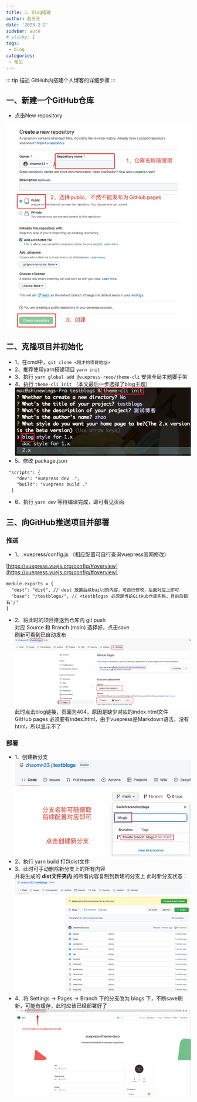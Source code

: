 ```yaml
---
title: 1、blog搭建
author: 赵三三
date: '2023-2-2'
sidebar: auto
# sticky: 1
tags:
 - blog
categories:
 - 笔记
---
```


::: tip  描述
GitHub内搭建个人博客的详细步骤
:::

## 一、新建一个GitHub仓库
- 点击New repository
<!-- 图片添加： ! + [图片描述 ] + (图片的url 【可以是网络地址、本地地址】) -->
![新建一个GitHub仓库](../../../.vuepress/public/imgs/create-github.png)

## 二、克隆项目并初始化
- 1、在cmd中，`git clone <刚才的项目地址>`
- 2、推荐使用yarn搭建项目 `yarn init`
- 3、执行 `yarn global add @vuepress-reco/theme-cli` 安装全局主题脚手架
- 4、执行 `theme-cli init` （本文最后一步选择了blog主题）
![初始化](../../../.vuepress/public/imgs/init.png)
- 5、修改 package.json
```
 "scripts": {
    "dev": "vuepress dev .",
    "build": "vuepress build ."
  }
```
- 6、执行 `yarn dev` 等待编译完成，即可看见页面
## 三、向GitHub推送项目并部署
### 推送
- 1、.vuepress/config.js （相应配置可自行查询vuepress官网修改）
<!-- 链接添加： [描述 ] + (url) -->
[https://vuepress.vuejs.org/config/#overview](https://vuepress.vuejs.org/config/#overview)
```
module.exports = {
  "dest": "dist", // dest 放置后续build的内容，可自行修改，后面对应上即可
  "base": "/testblogs/", // <testblogs> 必须是当前GitHub仓库名称，且前后都有‘/‘
}
```
- 2、将此时的项目推送到仓库内 git push<br>
对应 Source 和 Branch (main) 选择好，点击save<br>
刷新可看到已自动发布
![githubPages](../../../.vuepress/public/imgs/githubPages.png)
此时点击blog链接，页面为404，原因是缺少对应的index.html文件<br>
GitHub pages 必须要有index.html，由于vuepress是Markdown语法，没有html，所以显示不了
### 部署
- 1、创建新分支<br>
![createBranch](../../../.vuepress/public/imgs/createBranch.png)
- 2、执行 yarn build 打包dist文件
- 3、此时可手动删除新分支上的所有内容<br>
并将生成的 **dist文件夹内** 的所有内容复制到新建的分支上
此时新分支状态：
![blogbranch](../../../.vuepress/public/imgs/blogbranch.png)
- 4、将 Settings -> Pages -> Branch 下的分支改为 blogs 下，不断save刷新，可能有缓存，此时应该已经部署好了
![success](../../../.vuepress/public/imgs/success.png)